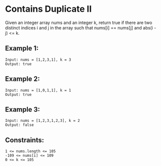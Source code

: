 # Contains Duplicate II

Given an integer array nums and an integer k, return true if there are two distinct indices i and j in the array such that nums[i] == nums[j] and abs(i - j) <= k.

## Example 1:

```
Input: nums = [1,2,3,1], k = 3
Output: true
```

## Example 2:

```
Input: nums = [1,0,1,1], k = 1
Output: true
```

## Example 3:

```
Input: nums = [1,2,3,1,2,3], k = 2
Output: false
```

## Constraints:

```
1 <= nums.length <= 105
-109 <= nums[i] <= 109
0 <= k <= 105
```
